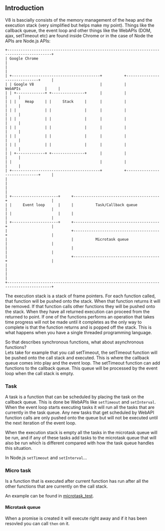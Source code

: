## Introduction
V8 is bascially consists of the memory management of the heap and the execution
stack (very simplified but helps make my point). Things like the callback queue,
the event loop and other things like the WebAPIs (DOM, ajax, setTimeout etc) are
found inside Chrome or in the case of Node the APIs are Node.js APIs:
```
+------------------------------------------------------------------------------------------+
| Google Chrome                                                                            |
|                                                                                          |
| +----------------------------------------+          +------------------------------+     |
| | Google V8                              |          |            WebAPIs           |     |
| | +-------------+ +---------------+      |          |                              |     |
| | |    Heap     | |     Stack     |      |          |                              |     |
| | |             | |               |      |          |                              |     |
| | |             | |               |      |          |                              |     |
| | |             | |               |      |          |                              |     |
| | |             | |               |      |          |                              |     |
| | |             | |               |      |          |                              |     |
| | +-------------+ +---------------+      |          |                              |     |
| |                                        |          |                              |     |
| +----------------------------------------+          +------------------------------+     |
|                                                                                          |
|                                                                                          |
| +---------------------+     +---------------------------------------+                    |
| |     Event loop      |     |          Task/Callback queue          |                    |
| |                     |     |                                       |                    |
| +---------------------+     +---------------------------------------+                    |
|                             +---------------------------------------+                    |
|                             |          Microtask queue              |                    |
|                             |                                       |                    |
|                             +---------------------------------------+                    |
|                                                                                          |
|                                                                                          |
+------------------------------------------------------------------------------------------+
```
The execution stack is a stack of frame pointers. For each function called, that
function will be pushed onto the stack. When that function returns it will be
removed. If that function calls other functions they will be pushed onto the
stack. When they have all returned execution can proceed from the returned to 
point. If one of the functions performs an operation that takes time progress
will not be made until it completes as the only way to complete is that the
function returns and is popped off the stack. This is what happens when you have
a single threaded programming language.

So that describes synchronous functions, what about asynchronous functions?  
Lets take for example that you call setTimeout, the setTimeout function will be
pushed onto the call stack and executed. This is where the callback queue comes
into play and the event loop. The setTimeout function can add functions to the
callback queue. This queue will be processed by the event loop when the call
stack is empty.

### Task
A task is a function that can be scheduled by placing the task on the callback
queue. This is done be WebAPIs like `setTimeout` and `setInterval`.
When the event loop starts executing tasks it will run all the tasks that
are currently in the task queue. Any new tasks that get scheduled by WebAPI
function calls are only pushed onto the queue but will not be executed until
the next iteration of the event loop.

When the execution stack is empty all the tasks in the microtask queue will be
run, and if any of these tasks add tasks to the microtask queue that will also
be run which is different compared with how the task queue handles this situation.

In Node.js `setTimeout` and `setInterval`...


### Micro task
Is a function that is executed after current function has run after all the
other functions that are currently on the call stack.

An example can be found in [microtask_test](./test/microtask_test.cc).


#### Microtask queue
When a promise is created it will execute right away and if it has been resovled
you can call `then` on it.

